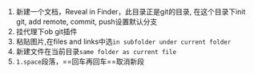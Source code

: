 1. 新建一个文档，Reveal in Finder，此目录正是git的目录, 在这个目录下init git, add remote, commit, push设置默认分支
2. 挂代理下ob git插件
3. 粘贴图片,在files and links中选`in subfolder under current folder`
4. 新建文件在当前目录`same folder as current file`
6. `1.space`段落，==回车再回车==取消新段